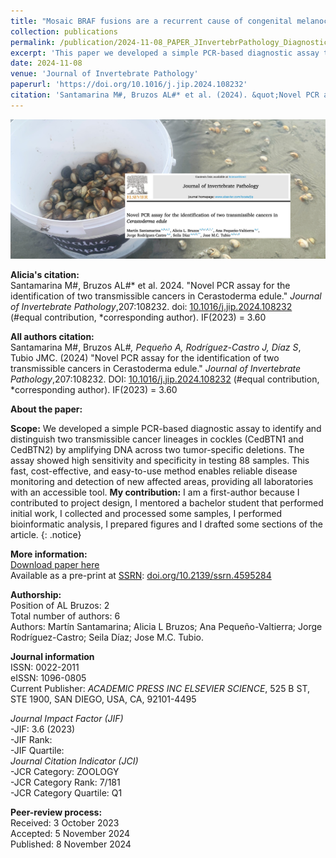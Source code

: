 ```yaml
---
title: "Mosaic BRAF fusions are a recurrent cause of congenital melanocytic naevi targetable by MEK inhibition"
collection: publications
permalink: /publication/2024-11-08_PAPER_JInvertebrPathology_DiagnosticPCR-CedBTN
excerpt: 'This paper we developed a simple PCR-based diagnostic assay to identify and distinguish two transmissible cancer lineages in cockles by amplifying DNA across two tumor-specific deletions.'
date: 2024-11-08
venue: 'Journal of Invertebrate Pathology'
paperurl: 'https://doi.org/10.1016/j.jip.2024.108232'
citation: 'Santamarina M#, Bruzos AL#* et al. (2024). &quot;Novel PCR assay for the identification of two transmissible cancers in Cerastoderma edule.&quot; <i>Journal of Invertebrate Pathology</i>, 207:108232. doi: 10.1016/j.jip.2024.108232 - IF(2023) = 3.60 (#equal contribution, *corresponding author)'
---
```



<img src='/files/papers/2024-11-08_PAPER_JInvertebrPathology_DiagnosticPCR-CedBTN-screeshot.jpg' />  


**Alicia's citation:**  
Santamarina M#, Bruzos AL#* et al. 2024. "Novel PCR assay for the identification of two transmissible cancers in Cerastoderma edule." <i>Journal of Invertebrate Pathology</i>,207:108232. doi: [10.1016/j.jip.2024.108232](https://doi.org/10.1016/j.jip.2024.108232) (#equal contribution, *corresponding author). IF(2023) = 3.60 

**All authors citation:**  
Santamarina M#, Bruzos AL#*, Pequeño A, Rodríguez-Castro J, Díaz S*, Tubio JMC. (2024) "Novel PCR assay for the identification of two transmissible cancers in Cerastoderma edule." <i>Journal of Invertebrate Pathology</i>,207:108232. DOI: [10.1016/j.jip.2024.108232](https://doi.org/10.1016/j.jip.2024.108232) (#equal contribution, *corresponding author). IF(2023) = 3.60 


**About the paper:**  

**Scope:** We developed a simple PCR-based diagnostic assay to identify and distinguish two transmissible cancer lineages in cockles (CedBTN1 and CedBTN2) by amplifying DNA across two tumor-specific deletions. The assay showed high sensitivity and specificity in testing 88 samples. This fast, cost-effective, and easy-to-use method enables reliable disease monitoring and detection of new affected areas, providing all laboratories with an accessible tool. **My contribution:** I am a first-author because I contributed to project design, I mentored a bachelor student that performed initial work, I collected and processed some samples, I performed bioinformatic analysis, I prepared figures and I drafted some sections of the article.
{: .notice}

**More information:**  
[Download paper here](https://ALBruzos.github.io/files/papers/2024-11-08_PAPER_JInvertebrPathology_DiagnosticPCR-CedBTN.pdf)  
Available as a pre-print at [SSRN](https://ssrn.com/abstract=4595284): [doi.org/10.2139/ssrn.4595284](http://dx.doi.org/10.2139/ssrn.4595284)

**Authorship:**  
Position of AL Bruzos: 2  
Total number of authors: 6  
Authors: Martín Santamarina; Alicia L Bruzos; Ana Pequeño-Valtierra; Jorge Rodríguez-Castro; Seila Díaz; Jose M.C. Tubio.

**Journal information**  
ISSN: 0022-2011  
eISSN: 1096-0805  
Current Publisher:  *ACADEMIC PRESS INC ELSEVIER SCIENCE*, 525 B ST, STE 1900, SAN DIEGO, USA, CA, 92101-4495  
  
*Journal Impact Factor (JIF)*  
-JIF: 3.6 (2023)  
-JIF Rank:   
-JIF Quartile:   
*Journal Citation Indicator (JCI)*  
-JCR Category: ZOOLOGY  
-JCR Category Rank: 7/181      
-JCR Category Quartile: Q1      

**Peer-review process:**  
Received: 3 October 2023  
Accepted: 5 November 2024  
Published: 8 November 2024

